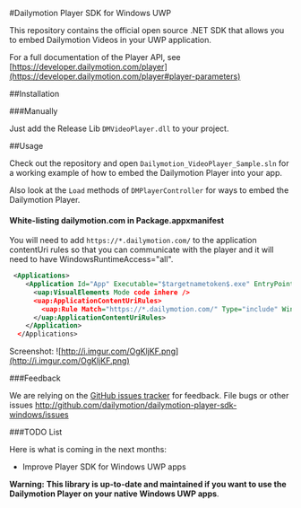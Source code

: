 #Dailymotion Player SDK for Windows UWP

This repository contains the official open source .NET SDK that allows you to embed Dailymotion Videos in your UWP application.

For a full documentation of the Player API, see [https://developer.dailymotion.com/player](https://developer.dailymotion.com/player#player-parameters)

##Installation

###Manually

Just add the Release Lib `DMVideoPlayer.dll` to your project.

##Usage

Check out the repository and open `Dailymotion_VideoPlayer_Sample.sln` for a working example of how to embed the Dailymotion Player into your app.

Also look at the `Load` methods of `DMPlayerController` for ways to embed the Dailymotion Player.

#### White-listing dailymotion.com in Package.appxmanifest

You will need to add `https://*.dailymotion.com/` to the application contentUri rules so that you can communicate with the player and it will need to have WindowsRuntimeAccess="all".

``` xml
 <Applications>
    <Application Id="App" Executable="$targetnametoken$.exe" EntryPoint="MyApp.App">
      <uap:VisualElements Mode code inhere />
      <uap:ApplicationContentUriRules>
        <uap:Rule Match="https://*.dailymotion.com/" Type="include" WindowsRuntimeAccess="all" />
      </uap:ApplicationContentUriRules>
    </Application>
  </Applications>
```
Screenshot:
![http://i.imgur.com/OgKljKF.png](http://i.imgur.com/OgKljKF.png)

 ###Feedback

We are relying on the [GitHub issues tracker](issues) for feedback. File bugs or other issues http://github.com/dailymotion/dailymotion-player-sdk-windows/issues

###TODO List

Here is what is coming in the next months:

- Improve Player SDK for Windows UWP apps

**Warning:** **This library is up-to-date and maintained if you want to use the Dailymotion Player on your native Windows UWP apps**.
